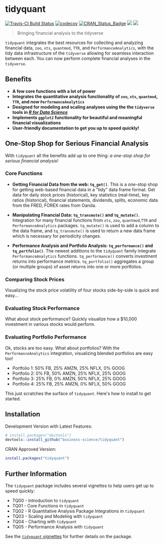 
<!-- README.md is generated from README.Rmd. Please edit that file -->
tidyquant
=========

[![Travis-CI Build Status](https://travis-ci.org/business-science/tidyquant.svg?branch=master)](https://travis-ci.org/business-science/tidyquant.svg?branch=master) [![codecov](https://codecov.io/gh/business-science/tidyquant/branch/master/graph/badge.svg)](https://codecov.io/gh/business-science/tidyquant) [![CRAN\_Status\_Badge](http://www.r-pkg.org/badges/version/tidyquant)](https://cran.r-project.org/package=tidyquant) ![](http://cranlogs.r-pkg.org/badges/tidyquant?color=brightgreen) ![](http://cranlogs.r-pkg.org/badges/grand-total/tidyquant?color=brightgreen)

<!-- <img src="tools/logo.png" width="147" height="170" align="right" /> -->
> Bringing financial analysis to the tidyverse

`tidyquant` integrates the best resources for collecting and analyzing financial data, `zoo`, `xts`, `quantmod`, `TTR`, and `PerformanceAnalytics`, with the tidy data infrastructure of the `tidyverse` allowing for seamless interaction between each. You can now perform complete financial analyses in the `tidyverse`.

Benefits
--------

-   **A few core functions with a lot of power**
-   **Integrates the quantitative analysis functionality of `zoo`, `xts`, `quantmod`, `TTR`, and *now* `PerformanceAnalytics`**
-   **Designed for modeling and scaling analyses using the the `tidyverse` tools in [*R for Data Science*](http://r4ds.had.co.nz/)**
-   **Implements `ggplot2` functionality for beautiful and meaningful financial visualizations**
-   **User-friendly documentation to get you up to speed quickly!**

One-Stop Shop for Serious Financial Analysis
--------------------------------------------

With `tidyquant` all the benefits add up to one thing: *a one-stop shop for serious financial analysis!*

### Core Functions

-   **Getting Financial Data from the web: `tq_get()`**. This is a one-stop shop for getting web-based financial data in a "tidy" data frame format. Get data for daily stock prices (historical), key statistics (real-time), key ratios (historical), financial statements, dividends, splits, economic data from the FRED, FOREX rates from Oanda.

-   **Manipulating Financial Data: `tq_transmute()` and `tq_mutate()`**. Integration for many financial functions from `xts`, `zoo`, `quantmod`,`TTR` and `PerformanceAnalytics` packages. `tq_mutate()` is used to add a column to the data frame, and `tq_transmute()` is used to return a new data frame which is necessary for periodicity changes.

-   **Performance Analysis and Portfolio Analysis: `tq_performance()` and `tq_portfolio()`**. The newest additions to the `tidyquant` family integrate `PerformanceAnalytics` functions. `tq_performance()` converts investment returns into performance metrics. `tq_portfolio()` aggregates a group (or multiple groups) of asset returns into one or more portfolios.

### Comparing Stock Prices

Visualizing the stock price volatility of four stocks side-by-side is quick and easy...

<!-- ```{r echo=FALSE, out.width='100%'} -->
<!-- knitr::include_graphics("tools/sample_img_1_volatility.png") -->
<!-- ``` -->
### Evaluating Stock Performance

What about stock performance? Quickly visualize how a $10,000 investment in various stocks would perform.

<!-- ```{r echo=FALSE, out.width='100%'} -->
<!-- knitr::include_graphics("tools/sample_img_2_stock_returns.png") -->
<!-- ``` -->
### Evaluating Portfolio Performance

Ok, stocks are too easy. What about portfolios? With the `PerformanceAnalytics` integration, visualizing blended portfolios are easy too!

-   Portfolio 1: 50% FB, 25% AMZN, 25% NFLX, 0% GOOG
-   Portfolio 2: 0% FB, 50% AMZN, 25% NFLX, 25% GOOG
-   Portfolio 3: 25% FB, 0% AMZN, 50% NFLX, 25% GOOG
-   Portfolio 4: 25% FB, 25% AMZN, 0% NFLX, 50% GOOG

<!-- ```{r echo=FALSE, out.width='100%'} -->
<!-- knitr::include_graphics("tools/sample_img_3_portfolio_returns.png") -->
<!-- ``` -->
This just scratches the surface of `tidyquant`. Here's how to install to get started.

Installation
------------

Development Version with Latest Features:

``` r
# install.packages("devtools")
devtools::install_github("business-science/tidyquant")
```

CRAN Approved Version:

``` r
install.packages("tidyquant")
```

Further Information
-------------------

The `tidyquant` package includes several vignettes to help users get up to speed quickly:

-   TQ00 - Introduction to `tidyquant`
-   TQ01 - Core Functions in `tidyquant`
-   TQ02 - R Quantitative Analysis Package Integrations in `tidyquant`
-   TQ03 - Scaling and Modeling with `tidyquant`
-   TQ04 - Charting with `tidyquant`
-   TQ05 - Performance Analysis with `tidyquant`

See the [`tidyquant` vignettes](https://cran.r-project.org/package=tidyquant) for further details on the package.

